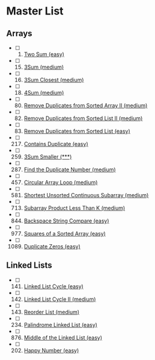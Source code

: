 # Master List

<!-- TODO: link leetcode solutions to the number itself -->

## Arrays
- [ ] 1. [Two Sum (easy)](https://leetcode.com/problems/two-sum/)
- [ ] 15. [3Sum (medium)](https://leetcode.com/problems/3sum/)
- [ ] 16. [3Sum Closest (medium)](https://leetcode.com/problems/3sum-closest/)
- [ ] 18. [4Sum (medium)](https://leetcode.com/problems/4sum/)
- [ ] 80. [Remove Duplicates from Sorted Array II (medium)](https://leetcode.com/problems/remove-duplicates-from-sorted-array-ii/)
- [ ] 82. [Remove Duplicates from Sorted List II (medium)](https://leetcode.com/problems/remove-duplicates-from-sorted-list-ii/)
- [ ] 83. [Remove Duplicates from Sorted List (easy)](https://leetcode.com/problems/remove-duplicates-from-sorted-list/)
- [ ] 217. [Contains Duplicate (easy)](https://leetcode.com/problems/contains-duplicate/)
- [ ] 259. [3Sum Smaller (***)](https://leetcode.com/problems/3sum-smaller/)
- [ ] 287. [Find the Duplicate Number (medium)](https://leetcode.com/problems/find-the-duplicate-number/)
- [ ] 457. [Circular Array Loop (medium)](https://leetcode.com/problems/circular-array-loop/)
- [ ] 581. [Shortest Unsorted Continuous Subarray (medium)](https://leetcode.com/problems/shortest-unsorted-continuous-subarray/)
- [ ] 713. [Subarray Product Less Than K (medium)](https://leetcode.com/problems/subarray-product-less-than-k/)
- [ ] 844. [Backspace String Compare (easy)](https://leetcode.com/problems/backspace-string-compare/)
- [ ] 977. [Squares of a Sorted Array (easy)](https://leetcode.com/problems/squares-of-a-sorted-array/)
- [ ] 1089. [Duplicate Zeros (easy)](https://leetcode.com/problems/duplicate-zeros/)

## Linked Lists
- [ ] 141. [Linked List Cycle (easy)](https://leetcode.com/problems/linked-list-cycle/)
- [ ] 142. [Linked List Cycle II (medium)](https://leetcode.com/problems/linked-list-cycle-ii/)
- [ ] 143. [Reorder List (medium)](https://leetcode.com/problems/reorder-list/)
- [ ] 234. [Palindrome Linked List (easy)](https://leetcode.com/problems/palindrome-linked-list/)
- [ ] 876. [Middle of the Linked List (easy)](https://leetcode.com/problems/middle-of-the-linked-list/)



- [ ] 202. [Happy Number (easy)](https://leetcode.com/problems/happy-number/)